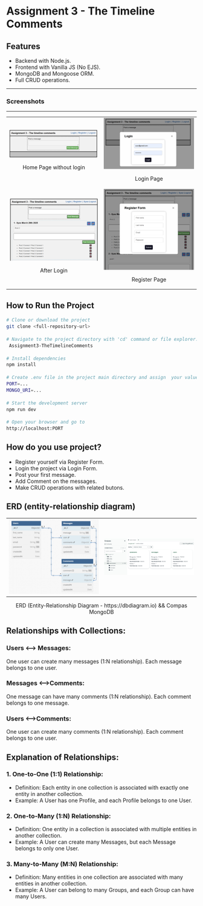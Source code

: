 # Assignment 3 - The Timeline Comments

## Features

- Backend with Node.js.
- Frontend with Vanilla JS (No EJS).
- MongoDB and Mongoose ORM.
- Full CRUD operations.

---

### Screenshots

---

<p align="center">
  <table align='center'>
    <tr>
      <td align="center">
        <img src="./front-end/images/front.png" alt="Front Page" width="300">
        <p>Home Page without login</p>
      </td>
      <td align="center">
        <img src="./front-end/images/front-login.png" alt="Login Page" width="300">
        <p>Login Page</p>
      </td>
    </tr>
    <tr>
      <td align="center">
        <img src="./front-end/images/front-after-login.png" alt="After Login" width="300">
        <p>After Login</p>
      </td>
      <td align="center">
        <img src="./front-end/images/register.png" alt="Register Page" width="300">
        <p>Register Page</p>
      </td>
    </tr>
  </table>
</p>

## How to Run the Project

```bash
# Clone or download the project
git clone <full-repository-url>

# Navigate to the project directory with 'cd' command or file explorer.
 Assignment3-TheTimelineComments

# Install dependencies
npm install

# Create .env file in the project main directory and assign  your values  to the variables.
PORT=...
MONGO_URI=...

# Start the development server
npm run dev

# Open your browser and go to
http://localhost:PORT
```

## How do you use project?

- Register yourself via Register Form.
- Login the project via Login Form.
- Post your first message.
- Add Comment on the messages.
- Make CRUD operations with related butons.

## ERD (entity-relationship diagram)

<table align='center'>
    <tr>
      <td align="center">
        <img src="./front-end/images/erd-db.png" alt="ERD Diagram" width="400">
      </td>
      <td align="center">
        <img src="./front-end/images/compas.png" alt="ERD Diagram" width="400">
      </td>
    </tr>
<table>
<p align='center'>ERD (Entity-Relationship Diagram - https://dbdiagram.io) && Compas MongoDB </p>

## Relationships with Collections:

### Users <--> Messages:

One user can create many messages (1:N relationship).
Each message belongs to one user.

### Messages <-->Comments:

One message can have many comments (1:N relationship).
Each comment belongs to one message.

### Users <-->Comments:

One user can create many comments (1:N relationship).
Each comment belongs to one user.

## Explanation of Relationships:

### 1. One-to-One (1:1) Relationship:

- Definition: Each entity in one collection is associated with exactly one entity in another collection.
- Example: A User has one Profile, and each Profile belongs to one User.

### 2. One-to-Many (1:N) Relationship:

- Definition: One entity in a collection is associated with multiple entities in another collection.
- Example: A User can create many Messages, but each Message belongs to only one User.

### 3. Many-to-Many (M:N) Relationship:

- Definition: Many entities in one collection are associated with many entities in another collection.
- Example: A User can belong to many Groups, and each Group can have many Users.
